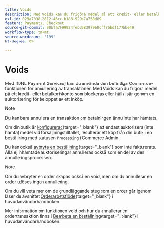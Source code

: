 ```yaml
---
title: Voids
description: Med Voids kan du frigöra medel på ett kredit- eller betalkortskonto som blockeras eller hålls isär genom en auktorisering för beloppet av ett inköp.
exl-id: 029a7038-2812-46ce-b188-929a7a758d89
feature: Payments, Checkout
source-git-commit: 90bfa7099924feb308397960cff76bdf177bbe49
workflow-type: tm+mt
source-wordcount: '199'
ht-degree: 0%

---
```


# Voids

Med [!DNL Payment Services] kan du använda den befintliga Commerce-funktionen för annullering av transaktioner. Med Voids kan du frigöra medel på ett kredit- eller betalkortskonto som blockeras eller hålls isär genom en auktorisering för beloppet av ett inköp.

>[!NOTE]
>
>Du kan bara annullera en transaktion om betalningen ännu inte har hämtats.

Om din butik är [konfigurerad](https://docs.magento.com/user-guide/configuration/sales/payment-methods.html#payment-actions){target="_blank"} att endast auktorisera (inte hämta) medel vid försäljningstillfället, resulterar ett köp från din butik i en beställning med statusen `Processing` i Commerce Admin.

Du kan också [avbryta en beställning](https://docs.magento.com/user-guide/sales/order-update.html#cancel-a-pending-order){target="_blank"} som inte fakturerats. Alla ej inhämtade auktoriseringar annulleras också som en del av den annulleringsprocessen.

>[!NOTE]
>
>Om du avbryter en order skapas också en void, men om du annullerar en order utlöses ingen annullering.

Om du vill veta mer om de grundläggande steg som en order går igenom läser du avsnittet [Orderarbetsflöde](https://docs.magento.com/user-guide/sales/order-workflow.html){target="_blank"} i huvudanvändarhandboken.

Mer information om funktionen void och hur du annullerar en ordertransaktion finns i [Bearbeta en beställning](https://docs.magento.com/user-guide/sales/order-processing.html){target="_blank"} i huvudanvändarhandboken.
